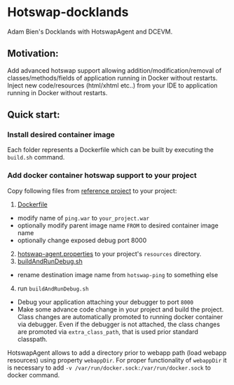 Hotswap-docklands
=================

Adam Bien's Docklands with HotswapAgent and DCEVM.

## Motivation:

Add advanced hotswap support allowing addition/modification/removal of classes/methods/fields of application running in Docker without restarts. Inject new code/resources (html/xhtml etc..) from your IDE to application running in Docker without restarts.

## Quick start:

### Install desired container image

Each folder represents a Dockerfile which can be built by executing the `build.sh` command. 

### Add docker container hotswap support to your project

Copy following files from [reference project](https://github.com/skybber/ping) to your project:

1. [Dockerfile](https://github.com/skybber/ping/blob/master/Dockerfile) 
  * modify name of `ping.war` to `your_project.war`
  * optionally modify parent image name `FROM` to desired container image name
  * optionally change exposed debug port 8000
2. [hotswap-agent.properties](https://github.com/skybber/ping/blob/master/src/main/resources/hotswap-agent.properties) to your project's `resources` directory.
3. [buildAndRunDebug.sh](https://github.com/skybber/ping/blob/master/buildAndRunDebug.sh) 
  * rename destination image name from `hotswap-ping` to something else
4. run `buildAndRunDebug.sh`
  * Debug your application attaching your debugger to port `8000`
  * Make some advance code change in your project and build the project. Class changes are automatically promoted to running docker container via debugger. Even if the debugger is not attached, the class changes are promoted via `extra_class_path`, that is used prior standard classpath.

HotswapAgent allows to add a directory prior to webapp path (load webapp resources) using property `webappDir`. For proper functionality of `webappDir` it is necessary to add `-v /var/run/docker.sock:/var/run/docker.sock` to docker command.
